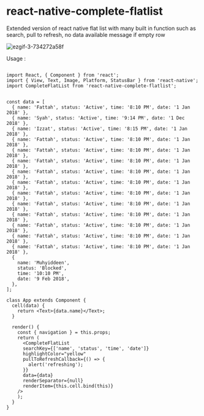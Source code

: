# react-native-complete-flatlist
Extended version of react native flat list with many built in function such as search, pull to refresh, no data available message if empty row

![ezgif-3-734272a58f](https://user-images.githubusercontent.com/24792201/35842001-724e51be-0b3a-11e8-8a4b-77eb8b4ed17f.gif)

Usage : 



```

import React, { Component } from 'react';
import { View, Text, Image, Platform, StatusBar } from 'react-native';
import CompleteFlatList from 'react-native-complete-flatlist';


const data = [
  { name: 'Fattah', status: 'Active', time: '8:10 PM', date: '1 Jan 2018' },
  { name: 'Syah', status: 'Active', time: '9:14 PM', date: '1 Dec 2018' },
  { name: 'Izzat', status: 'Active', time: '8:15 PM', date: '1 Jan 2018' },
  { name: 'Fattah', status: 'Active', time: '8:10 PM', date: '1 Jan 2018' },
  { name: 'Fattah', status: 'Active', time: '8:10 PM', date: '1 Jan 2018' },
  { name: 'Fattah', status: 'Active', time: '8:10 PM', date: '1 Jan 2018' },
  { name: 'Fattah', status: 'Active', time: '8:10 PM', date: '1 Jan 2018' },
  { name: 'Fattah', status: 'Active', time: '8:10 PM', date: '1 Jan 2018' },
  { name: 'Fattah', status: 'Active', time: '8:10 PM', date: '1 Jan 2018' },
  { name: 'Fattah', status: 'Active', time: '8:10 PM', date: '1 Jan 2018' },
  { name: 'Fattah', status: 'Active', time: '8:10 PM', date: '1 Jan 2018' },
  { name: 'Fattah', status: 'Active', time: '8:10 PM', date: '1 Jan 2018' },
  { name: 'Fattah', status: 'Active', time: '8:10 PM', date: '1 Jan 2018' },
  { name: 'Fattah', status: 'Active', time: '8:10 PM', date: '1 Jan 2018' },
  {
    name: 'Muhyiddeen',
    status: 'Blocked',
    time: '10:10 PM',
    date: '9 Feb 2018',
  },
];

class App extends Component {
  cell(data) {
    return <Text>{data.name}</Text>;
  }

  render() {
    const { navigation } = this.props;
    return (
      <CompleteFlatList
      searchKey={['name', 'status', 'time', 'date']}
      highlightColor="yellow"
      pullToRefreshCallback={() => {
        alert('refreshing');
      }}
      data={data}
      renderSeparator={null}
      renderItem={this.cell.bind(this)}
    />
    );
  }
}



```

